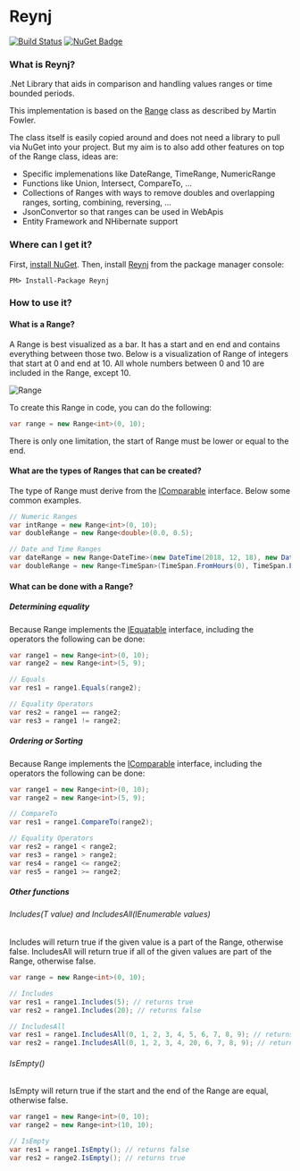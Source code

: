 # Reynj

[![Build Status](https://dev.azure.com/reynj/reynj/_apis/build/status/reynj.reynj?branchName=master)](https://dev.azure.com/reynj/reynj/_build/latest?definitionId=1?branchName=master)
[![NuGet Badge](https://buildstats.info/nuget/Reynj?includePreReleases=true)](https://www.nuget.org/packages/Reynj)

### What is Reynj?

.Net Library that aids in comparison and handling values ranges or time bounded periods.

This implementation is based on the [Range](https://martinfowler.com/eaaDev/Range.html "Martin Fowler Range") class as described by Martin Fowler.

The class itself is easily copied around and does not need a library to pull via NuGet into your project. But my aim is to also add other features on top of the Range class, ideas are:

* Specific implemenations like DateRange, TimeRange, NumericRange
* Functions like Union, Intersect, CompareTo, ...
* Collections of Ranges with ways to remove doubles and overlapping ranges, sorting, combining, reversing, ...
* JsonConvertor so that ranges can be used in WebApis
* Entity Framework and NHibernate support

### Where can I get it?

First, [install NuGet](http://docs.nuget.org/docs/start-here/installing-nuget). Then, install [Reynj](https://www.nuget.org/packages/Reynj/) from the package manager console:

```
PM> Install-Package Reynj
```

### How to use it?
#### What is a Range?
A Range is best visualized as a bar. It has a start and en end and contains everything between those two. Below is a visualization of Range of integers that start at 0 and end at 10. All whole numbers between 0 and 10 are included in the Range, except 10.

[//]: # (Mermaid: https://mermaidjs.github.io/mermaid-live-editor/#/edit/eyJjb2RlIjoiZ2FudHRcbiAgICBkYXRlRm9ybWF0ICBZWVlZLU1NLURELkhIXG4gICAgYXhpc0Zvcm1hdCAlLUhcbiAgICB0aXRsZSBSYW5nZTxpbnQ-XG4gICAgXG4gICAgUmFuZ2VbMCwxMF0gICAgICAgICAgIDogMjAxOC0wMS0wMS4wMCwgMTBoIiwibWVybWFpZCI6eyJ0aGVtZSI6ImRlZmF1bHQifX0)
![Range<int>](https://mermaid.now.sh//?q=gantt%0A%20%20%20%20dateFormat%20%20YYYY-MM-DD.HH%0A%20%20%20%20axisFormat%20%25-H%0A%20%20%20%20title%20Range%3Cint%3E%0A%20%20%20%20%0A%20%20%20%20Range%5B0%2C10%5D%20%20%20%20%20%20%20%20%20%20%20%3A%202018-01-01.00%2C%2010h)

To create this Range in code, you can do the following:

```c#
var range = new Range<int>(0, 10);
```

There is only one limitation, the start of Range must be lower or equal to the end.

#### What are the types of Ranges that can be created?
The type of Range must derive from the [IComparable<T>](https://docs.microsoft.com/en-us/dotnet/api/system.icomparable-1?view=netcore-2.2) interface. Below some common examples.
  
```c#
// Numeric Ranges
var intRange = new Range<int>(0, 10);
var doubleRange = new Range<double>(0.0, 0.5);

// Date and Time Ranges
var dateRange = new Range<DateTime>(new DateTime(2018, 12, 18), new DateTime(2018, 12, 25));
var doubleRange = new Range<TimeSpan>(TimeSpan.FromHours(0), TimeSpan.FromHours(6));
```

#### What can be done with a Range?
##### Determining equality
Because Range<T> implements the [IEquatable<T>](https://docs.microsoft.com/en-us/dotnet/api/system.iequatable-1?view=netcore-2.2) interface, including the operators the following can be done:
  
```c#
var range1 = new Range<int>(0, 10);
var range2 = new Range<int>(5, 9);

// Equals
var res1 = range1.Equals(range2);

// Equality Operators
var res2 = range1 == range2;
var res3 = range1 != range2;
```

##### Ordering or Sorting
Because Range<T> implements the [IComparable<T>](https://docs.microsoft.com/en-us/dotnet/api/system.icomparable-1?view=netcore-2.2) interface, including the operators the following can be done:
  
```c#
var range1 = new Range<int>(0, 10);
var range2 = new Range<int>(5, 9);

// CompareTo
var res1 = range1.CompareTo(range2);

// Equality Operators
var res2 = range1 < range2;
var res3 = range1 > range2;
var res4 = range1 <= range2;
var res5 = range1 >= range2;
```
##### Other functions
###### Includes(T value) and IncludesAll(IEnumerable<T> values)
Includes will return true if the given value is a part of the Range, otherwise false.
IncludesAll will return true if all of the given values are part of the Range, otherwise false.

```c#
var range = new Range<int>(0, 10);

// Includes
var res1 = range1.Includes(5); // returns true
var res2 = range1.Includes(20); // returns false

// IncludesAll
var res1 = range1.IncludesAll(0, 1, 2, 3, 4, 5, 6, 7, 8, 9); // returns true
var res2 = range1.IncludesAll(0, 1, 2, 3, 4, 20, 6, 7, 8, 9); // returns false
```

###### IsEmpty()
IsEmpty will return true if the start and the end of the Range are equal, otherwise false.

```c#
var range1 = new Range<int>(0, 10);
var range2 = new Range<int>(10, 10);

// IsEmpty
var res1 = range1.IsEmpty(); // returns false
var res2 = range2.IsEmpty(); // returns true
```